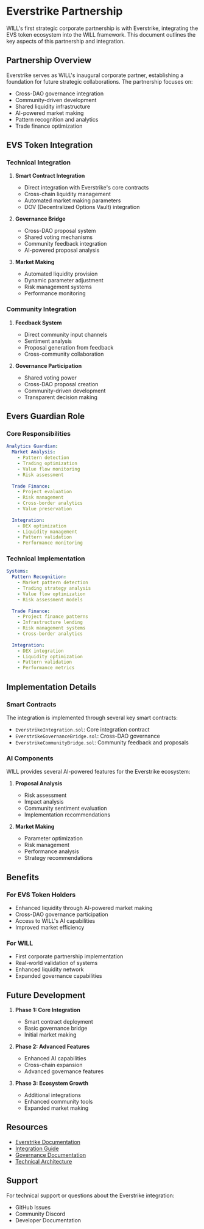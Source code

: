 # Everstrike Partnership

WILL's first strategic corporate partnership is with Everstrike, integrating the EVS token ecosystem into the WILL framework. This document outlines the key aspects of this partnership and integration.

## Partnership Overview

Everstrike serves as WILL's inaugural corporate partner, establishing a foundation for future strategic collaborations. The partnership focuses on:

- Cross-DAO governance integration
- Community-driven development
- Shared liquidity infrastructure
- AI-powered market making
- Pattern recognition and analytics
- Trade finance optimization

## EVS Token Integration

### Technical Integration

1. **Smart Contract Integration**
   - Direct integration with Everstrike's core contracts
   - Cross-chain liquidity management
   - Automated market making parameters
   - DOV (Decentralized Options Vault) integration

2. **Governance Bridge**
   - Cross-DAO proposal system
   - Shared voting mechanisms
   - Community feedback integration
   - AI-powered proposal analysis

3. **Market Making**
   - Automated liquidity provision
   - Dynamic parameter adjustment
   - Risk management systems
   - Performance monitoring

### Community Integration

1. **Feedback System**
   - Direct community input channels
   - Sentiment analysis
   - Proposal generation from feedback
   - Cross-community collaboration

2. **Governance Participation**
   - Shared voting power
   - Cross-DAO proposal creation
   - Community-driven development
   - Transparent decision making

## Evers Guardian Role

### Core Responsibilities
```yaml
Analytics Guardian:
  Market Analysis:
    - Pattern detection
    - Trading optimization
    - Value flow monitoring
    - Risk assessment
    
  Trade Finance:
    - Project evaluation
    - Risk management
    - Cross-border analytics
    - Value preservation
    
  Integration:
    - DEX optimization
    - Liquidity management
    - Pattern validation
    - Performance monitoring
```

### Technical Implementation
```yaml
Systems:
  Pattern Recognition:
    - Market pattern detection
    - Trading strategy analysis
    - Value flow optimization
    - Risk assessment models
    
  Trade Finance:
    - Project finance patterns
    - Infrastructure lending
    - Risk management systems
    - Cross-border analytics
    
  Integration:
    - DEX integration
    - Liquidity optimization
    - Pattern validation
    - Performance metrics
```

## Implementation Details

### Smart Contracts

The integration is implemented through several key smart contracts:

- `EverstrikeIntegration.sol`: Core integration contract
- `EverstrikeGovernanceBridge.sol`: Cross-DAO governance
- `EverstrikeCommunityBridge.sol`: Community feedback and proposals

### AI Components

WILL provides several AI-powered features for the Everstrike ecosystem:

1. **Proposal Analysis**
   - Risk assessment
   - Impact analysis
   - Community sentiment evaluation
   - Implementation recommendations

2. **Market Making**
   - Parameter optimization
   - Risk management
   - Performance analysis
   - Strategy recommendations

## Benefits

### For EVS Token Holders
- Enhanced liquidity through AI-powered market making
- Cross-DAO governance participation
- Access to WILL's AI capabilities
- Improved market efficiency

### For WILL
- First corporate partnership implementation
- Real-world validation of systems
- Enhanced liquidity network
- Expanded governance capabilities

## Future Development

1. **Phase 1: Core Integration**
   - Smart contract deployment
   - Basic governance bridge
   - Initial market making

2. **Phase 2: Advanced Features**
   - Enhanced AI capabilities
   - Cross-chain expansion
   - Advanced governance features

3. **Phase 3: Ecosystem Growth**
   - Additional integrations
   - Enhanced community tools
   - Expanded market making

## Resources

- [Everstrike Documentation](https://docs.everstrike.io)
- [Integration Guide](Integration-Guide.md)
- [Governance Documentation](Community-Guidelines.md)
- [Technical Architecture](Architecture.md)

## Support

For technical support or questions about the Everstrike integration:
- GitHub Issues
- Community Discord
- Developer Documentation
